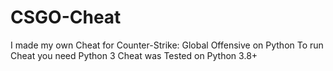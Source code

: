 # CSGO-Cheat
I made my own Cheat for Counter-Strike: Global Offensive on Python
To run Cheat you need Python 3
Cheat was Tested on Python 3.8+
